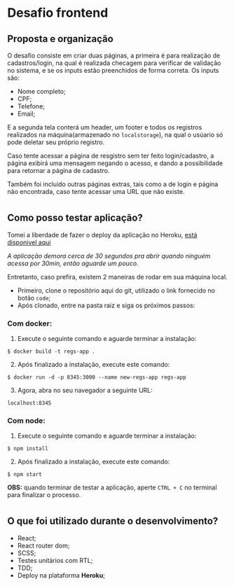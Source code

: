 # Desafio frontend

## Proposta e organização
O desafio consiste em criar duas páginas, a primeira é para realização de cadastros/login, na qual é realizada checagem para verificar de validação no sistema, e se os inputs estão preenchidos de forma correta. Os inputs são:
- Nome completo;
- CPF;
- Telefone;
- Email;

E a segunda tela conterá um header, um footer e todos os registros realizados na máquina(armazenado no `localstorage`), na qual o usúario só pode deletar seu próprio registro.

Caso tente acessar a página de resgistro sem ter feito login/cadastro, a página exibirá uma mensagem negando o acesso, e dando a possibilidade para retornar a página de cadastro.

Também foi incluido outras páginas extras, tais como a de login e página não encontrada, caso tente acessar uma URL que não existe.

#

## Como posso testar aplicação?
Tomei a liberdade de fazer o deploy da aplicação no Heroku, [está disponivel aqui](https://pablo-challenge-lean.herokuapp.com/)

*A aplicação demora cerca de 30 segundos pra abrir quando ninguém acessa por 30min, então aguarde um pouco.*

Entretanto, caso prefira, existem 2 maneiras de rodar em sua máquina local.
- Primeiro, clone o repositório aqui do git, utilizado o link fornecido no botão `code`;
- Após clonado, entre na pasta raiz e siga os próximos passos:

### **Com docker:**

1. Execute o seguinte comando e aguarde terminar a instalação:
  
```
$ docker build -t regs-app .
```

2. Após finalizado a instalação, execute este comando:
  
```
$ docker run -d -p 8345:3000 --name new-regs-app regs-app
```

3. Agora, abra no seu navegador a seguinte URL:

```
localhost:8345
```

### **Com node:**
1. Execute o seguinte comando e aguarde terminar a instalação:

```
$ npm install
```

2. Após finalizado a instalação, execute este comando:

```
$ npm start
```

**OBS:** quando terminar de testar a aplicação, aperte `CTRL + C` no terminal para finalizar o processo.

#

## O que foi utilizado durante o desenvolvimento?
- React;
- React router dom;
- SCSS;
- Testes unitários com RTL;
- TDD;
- Deploy na plataforma **Heroku**;